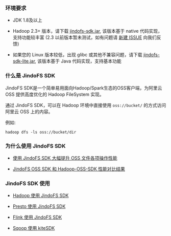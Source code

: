 ### 环境要求
* JDK 1.8及以上

* Hadoop 2.3+ 版本，请下载 [jindofs-sdk.jar](/docs/jindofs_sdk_download.md),
  该版本基于 native 代码实现，支持功能较丰富
(2.3 以前版本暂未测试，如有问题请 [新建 ISSUE](https://github.com/aliyun/alibabacloud-jindo-sdk/issues/new) 向我们反馈)

* 如果您的 Linux 版本较低，出现 glibc 或其他不兼容问题，请下载 [jindofs-sdk-lite.jar](/docs/jindofs_sdk_download.md), 该版本基于 Java 代码实现，支持基本功能

### 什么是 JindoFS SDK

JindoFS SDK是一个简单易用面向Hadoop/Spark生态的OSS客户端，为阿里云 OSS 提供高度优化的 Hadoop FileSystem 实现。

通过 JindoFS SDK，可以在 Hadoop 环境中直接使用 `oss://bucket/` 的方式访问阿里云 OSS 上的内容。

例如:
```
hadoop dfs -ls oss://bucket/dir
```


### 为什么使用 JindoFS SDK

* [使用 JindoFS SDK 大幅提升 OSS 文件各项操作性能](https://developer.aliyun.com/article/767222)

* [JindoFS OSS SDK 和 Hadoop-OSS-SDK 性能对比结果](jindofs_sdk_vs_hadoop_sdk.md)

### JindoFS SDK 使用

* [Hadoop 使用 JindoFS SDK](jindofs_sdk_how_to.md) 

* [Presto 使用 JindoFS SDK](jindosdk_on_presto.md) 

* [Flink 使用 JindoFS SDK](/docs/flink/jindofs_sdk_on_flink.md) 

* [Sqoop 使用 kiteSDK](kitesdk_on_sqoop.md)
